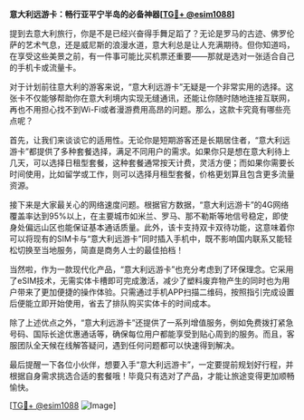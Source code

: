 **意大利远游卡：畅行亚平宁半岛的必备神器[[TG💪+ @esim1088](https://t.me/s/esim1088)]**

提到去意大利旅行，你是不是已经兴奋得手舞足蹈了？无论是罗马的古迹、佛罗伦萨的艺术气息，还是威尼斯的浪漫水道，意大利总是让人充满期待。但你知道吗，在享受这些美景之前，有一件事可能比买机票还重要——那就是选对一张适合自己的手机卡或流量卡。

对于计划前往意大利的游客来说，“意大利远游卡”无疑是一个非常实用的选择。这张卡不仅能够帮助你在意大利境内实现无缝通讯，还能让你随时随地连接互联网，再也不用担心找不到Wi-Fi或者漫游费用高昂的问题。那么，这款卡究竟有哪些亮点呢？

首先，让我们来谈谈它的适用性。无论你是短期游客还是长期居住者，“意大利远游卡”都提供了多种套餐选择，满足不同用户的需求。如果你只是想在意大利待上几天，可以选择日租型套餐，这种套餐通常按天计费，灵活方便；而如果你需要长时间使用，比如留学或工作，则可以选择月租型套餐，价格更划算且包含更多流量资源。

接下来是大家最关心的网络速度问题。根据官方数据，“意大利远游卡”的4G网络覆盖率达到95%以上，在主要城市如米兰、罗马、那不勒斯等地信号稳定，即使身处偏远山区也能保证基本通话质量。此外，该卡支持双卡双待功能，这意味着你可以将现有的SIM卡与“意大利远游卡”同时插入手机中，既不影响国内联系又能轻松切换至当地服务，简直是商务人士的最佳拍档！

当然啦，作为一款现代化产品，“意大利远游卡”也充分考虑到了环保理念。它采用了eSIM技术，无需实体卡槽即可完成激活，减少了塑料废弃物产生的同时也为用户带来了更加便捷的操作体验。只需通过手机APP扫描二维码，按照指引完成设置后便能立即开始使用，省去了排队购买实体卡的时间成本。

除了上述优点之外，“意大利远游卡”还提供了一系列增值服务，例如免费拨打紧急号码、国际长途优惠通话等，确保每位用户都能享受到贴心周到的服务。而且，客服团队全天候在线解答疑问，遇到任何问题都可以快速得到解决。

最后提醒一下各位小伙伴，想要入手“意大利远游卡”，一定要提前规划好行程，并根据自身需求挑选合适的套餐哦！毕竟只有选对了产品，才能让旅途变得更加顺畅愉快。

[[TG💪+ @esim1088](https://t.me/s/esim1088) ![Image](https://i.postimg.cc/4NQfJmqS/Snipaste-2025-05-13-00-14-12.png)]